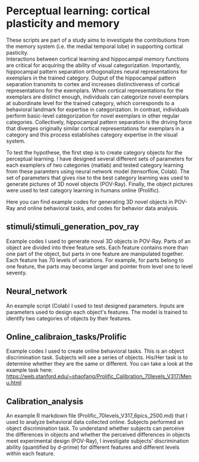 # Perceptual learning: cortical plasticity and memory
These scripts are part of a study aims to investigate the contributions from the memory system (i.e. the medial temporal lobe) in supporting cortical pasticity.   
Interactions between cortical learning and hippocampal memory functions are critical for acquiring the ability of visual categorization. Importantly, hippocampal pattern separation orthogonalizes neural representations for exemplars in the trained category. Output of the hippocampal pattern separation transmits to cortex and increases distinctiveness of cortical representations for the exemplars. When cortical representations for the exemplars are distinct enough, individuals can categorize novel exemplars at subordinate level for the trained category, which corresponds to a behavioral landmark for expertise in categorization. In contrast, individuals perform basic-level categorization for novel exemplars in other regular categories. Collectively, hippocampal pattern separation is the driving force that diverges originally similar cortical representations for exemplars in a category and this process establishes category expertise in the visual system.

To test the hypothese, the first step is to create category objects for the perceptual learning. I have designed several different sets of parameters for each examplers of two categories (matlab) and tested category learning from these paramters using neural network model (tensorflow, Colab). The set of parameters that gives rise to the best category learning was used to generate pictures of 3D novel objects (POV-Ray). Finally, the object pictures were used to test category learning in humans online (Prolific). 

Here you can find example codes for generating 3D novel objects in POV-Ray and online behavioral tasks, and codes for behavior data analysis. 

## stimuli/stimuli_generation_pov_ray
Example codes I used to generate noval 3D objects in POV-Ray. Parts of an object are divided into three feature sets. Each feature contains more than one part of the object, but parts in one feature are manipulated together. Each feature has 70 levels of variations. For example, for parts belong to one feature, the parts may become larger and pointer from level one to level seventy. 

## Neural_network
An example script (Colab) I used to test designed parameters. Inputs are parameters used to design each object's features. The model is trained to identify two categories of objects by their features. 

## Online_calibraion_tasks/Prolific
Example codes I used to create online behavioral tasks. This is an object discrimination task. Subjects will see a series of objects. His/Her task is to determine whether they are the same or different. 
You can take a look at the example task here: https://web.stanford.edu/~shaofang/Prolific_Calibration_70levels_V317/Menu.html

## Calibration_analysis
An example R markdown file (Prolific_70levels_V317_6pics_2500.md) that I used to analyze behavioral data collected online. Subjects performed an object discrimination task. To understand whether subjects can perceive the differences in objects and whether the perceived differences in objects meet experimental design (POV-Ray), I investigate subjects' discrimination ability (quantified by d-prime) for different features and different levels within each feature. 



